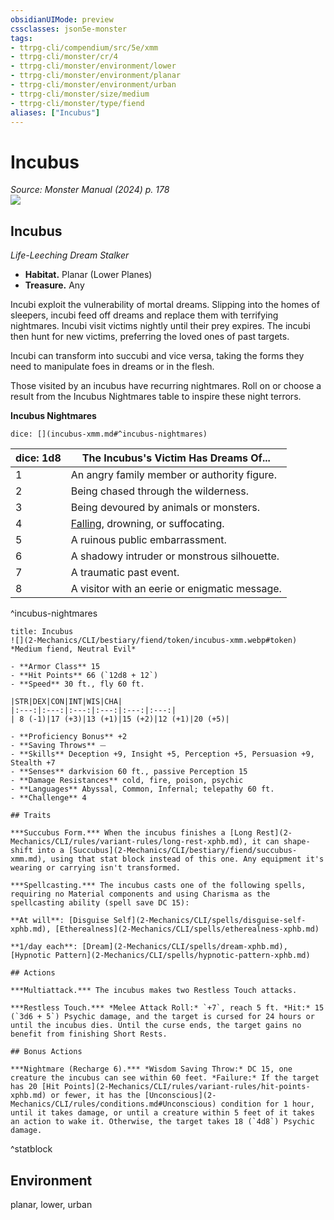 ```yaml
---
obsidianUIMode: preview
cssclasses: json5e-monster
tags:
- ttrpg-cli/compendium/src/5e/xmm
- ttrpg-cli/monster/cr/4
- ttrpg-cli/monster/environment/lower
- ttrpg-cli/monster/environment/planar
- ttrpg-cli/monster/environment/urban
- ttrpg-cli/monster/size/medium
- ttrpg-cli/monster/type/fiend
aliases: ["Incubus"]
---
```

# Incubus
*Source: Monster Manual (2024) p. 178*  
![](2-Mechanics/CLI/bestiary/fiend/img/incubus.webp#right)

## Incubus

*Life-Leeching Dream Stalker*

- **Habitat.** Planar (Lower Planes)  
- **Treasure.** Any  

Incubi exploit the vulnerability of mortal dreams. Slipping into the homes of sleepers, incubi feed off dreams and replace them with terrifying nightmares. Incubi visit victims nightly until their prey expires. The incubi then hunt for new victims, preferring the loved ones of past targets.

Incubi can transform into succubi and vice versa, taking the forms they need to manipulate foes in dreams or in the flesh.

Those visited by an incubus have recurring nightmares. Roll on or choose a result from the Incubus Nightmares table to inspire these night terrors.

**Incubus Nightmares**

`dice: [](incubus-xmm.md#^incubus-nightmares)`

| dice: 1d8 | The Incubus's Victim Has Dreams Of... |
|-----------|---------------------------------------|
| 1 | An angry family member or authority figure. |
| 2 | Being chased through the wilderness. |
| 3 | Being devoured by animals or monsters. |
| 4 | [Falling](2-Mechanics/CLI/traps-hazards/falling-xphb.md), drowning, or suffocating. |
| 5 | A ruinous public embarrassment. |
| 6 | A shadowy intruder or monstrous silhouette. |
| 7 | A traumatic past event. |
| 8 | A visitor with an eerie or enigmatic message. |
^incubus-nightmares

```ad-statblock
title: Incubus
![](2-Mechanics/CLI/bestiary/fiend/token/incubus-xmm.webp#token)
*Medium fiend, Neutral Evil*

- **Armor Class** 15 
- **Hit Points** 66 (`12d8 + 12`) 
- **Speed** 30 ft., fly 60 ft.

|STR|DEX|CON|INT|WIS|CHA|
|:---:|:---:|:---:|:---:|:---:|:---:|
| 8 (-1)|17 (+3)|13 (+1)|15 (+2)|12 (+1)|20 (+5)|

- **Proficiency Bonus** +2
- **Saving Throws** ⏤
- **Skills** Deception +9, Insight +5, Perception +5, Persuasion +9, Stealth +7
- **Senses** darkvision 60 ft., passive Perception 15
- **Damage Resistances** cold, fire, poison, psychic
- **Languages** Abyssal, Common, Infernal; telepathy 60 ft.
- **Challenge** 4

## Traits

***Succubus Form.*** When the incubus finishes a [Long Rest](2-Mechanics/CLI/rules/variant-rules/long-rest-xphb.md), it can shape-shift into a [Succubus](2-Mechanics/CLI/bestiary/fiend/succubus-xmm.md), using that stat block instead of this one. Any equipment it's wearing or carrying isn't transformed.

***Spellcasting.*** The incubus casts one of the following spells, requiring no Material components and using Charisma as the spellcasting ability (spell save DC 15):

**At will**: [Disguise Self](2-Mechanics/CLI/spells/disguise-self-xphb.md), [Etherealness](2-Mechanics/CLI/spells/etherealness-xphb.md)

**1/day each**: [Dream](2-Mechanics/CLI/spells/dream-xphb.md), [Hypnotic Pattern](2-Mechanics/CLI/spells/hypnotic-pattern-xphb.md)

## Actions

***Multiattack.*** The incubus makes two Restless Touch attacks.

***Restless Touch.*** *Melee Attack Roll:* `+7`, reach 5 ft. *Hit:* 15 (`3d6 + 5`) Psychic damage, and the target is cursed for 24 hours or until the incubus dies. Until the curse ends, the target gains no benefit from finishing Short Rests.

## Bonus Actions

***Nightmare (Recharge 6).*** *Wisdom Saving Throw:* DC 15, one creature the incubus can see within 60 feet. *Failure:* If the target has 20 [Hit Points](2-Mechanics/CLI/rules/variant-rules/hit-points-xphb.md) or fewer, it has the [Unconscious](2-Mechanics/CLI/rules/conditions.md#Unconscious) condition for 1 hour, until it takes damage, or until a creature within 5 feet of it takes an action to wake it. Otherwise, the target takes 18 (`4d8`) Psychic damage.
```
^statblock

## Environment

planar, lower, urban